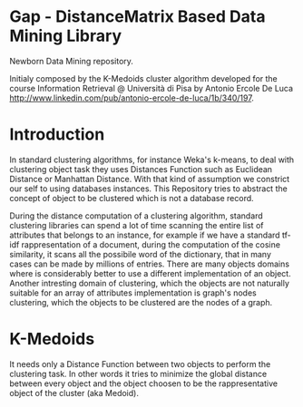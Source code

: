 Gap - DistanceMatrix Based Data Mining Library
===

Newborn Data Mining repository.


Initialy composed by the K-Medoids cluster algorithm developed for the course Information Retrieval @ Università di Pisa by Antonio Ercole De Luca http://www.linkedin.com/pub/antonio-ercole-de-luca/1b/340/197.

Introduction
===
In standard clustering algorithms, for instance Weka's k-means, to deal with clustering object task they uses Distances Function such as Euclidean Distance or Manhattan Distance.
With that kind of assumption we constrict our self to using databases instances.
This Repository tries to abstract the concept of object to be clustered which is not a database record.

During the distance computation of a clustering algorithm, standard clustering libraries can spend a lot of time scanning the entire list of attributes that belongs to an instance, for example if we have a standard tf-idf rappresentation of a document, during the computation of the cosine similarity, it scans all the possibile word of the dictionary, that in many cases can be made by millions of entries.
There are many objects domains where is considerably better to use a different implementation of an object.
Another intresting domain of clustering, which the objects are not naturally suitable for an array of attributes implementation is graph's nodes clustering, which the objects to be clustered are the nodes of a graph.


K-Medoids
===
It needs only a Distance Function between two objects to perform the clustering task.
In other words it tries to minimize the global distance between every object and the object choosen to be the rappresentative object of the cluster (aka Medoid).
